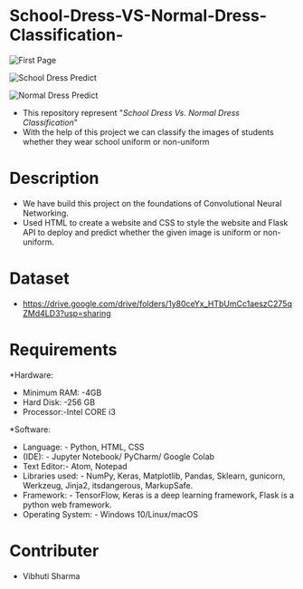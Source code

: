 # School-Dress-VS-Normal-Dress-Classification-

![First Page](https://user-images.githubusercontent.com/77228006/121851775-293b8400-cd0c-11eb-8445-b072d30e2043.png)

![School Dress Predict](https://user-images.githubusercontent.com/77228006/121851788-2e98ce80-cd0c-11eb-989f-a0f516613f5a.png)

![Normal Dress Predict](https://user-images.githubusercontent.com/77228006/121851795-348eaf80-cd0c-11eb-8ace-1b9c63eb5368.png)

* This repository represent "*School Dress Vs. Normal Dress Classification*"
* With the help of this project we can classify the images of students whether they wear school uniform or non-uniform

# Description 
* We have build this project on the foundations of Convolutional Neural Networking.
* Used HTML to create a website and CSS to style the website and Flask API to deploy and predict whether the given image is uniform or non-uniform.

# Dataset
* https://drive.google.com/drive/folders/1y80ceYx_HTbUmCc1aeszC275qZMd4LD3?usp=sharing

# Requirements
*Hardware: 
* Minimum RAM: -4GB
* Hard Disk: -256 GB
* Processor:-Intel CORE i3

*Software:
* Language: - Python, HTML, CSS
* (IDE): - Jupyter Notebook/ PyCharm/ Google Colab
* Text Editor:- Atom, Notepad 
* Libraries used: - NumPy, Keras, Matplotlib, Pandas, Sklearn, gunicorn, Werkzeug, Jinja2, itsdangerous, MarkupSafe.
* Framework: - TensorFlow, Keras is a deep learning framework, Flask is a python web framework.
* Operating System: - Windows 10/Linux/macOS

# Contributer
* Vibhuti Sharma 
